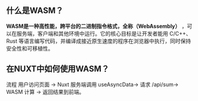 

## 什么是WASM？ 
  **WASM是一种高性能，跨平台的二进制指令格式，全称（WebAssembly）** ，可以在服务端，客户端和其他环境中运行。它的核心目标是让开发者能用 C/C++、Rust 等语言编写代码，并编译成接近原生速度的程序在浏览器中执行，同时保持安全性和可移植性。

## 在NUXT中如何使用WASM？
流程
用户访问页面 → Nuxt 服务端调用 useAsyncData→ 请求 /api/sum→ WASM 计算 → 返回结果到前端。